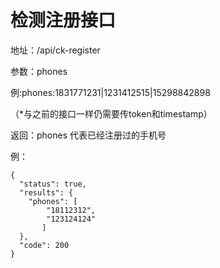 # 检测注册接口 #

地址：/api/ck-register

参数：phones       

例:phones:1831771231|1231412515|15298842898

（*与之前的接口一样仍需要传token和timestamp）

返回：phones 代表已经注册过的手机号

例：

    {
      "status": true,
      "results": {
    	"phones": [
      		"18112312",
     		"123124124"
    	   ]
      },
      "code": 200
    }
    